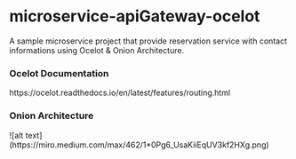 # microservice-apiGateway-ocelot
 A sample microservice project that provide reservation service with contact informations using Ocelot & Onion Architecture.
 
<h3>Ocelot Documentation</h3>
 https://ocelot.readthedocs.io/en/latest/features/routing.html
 
 
<h3>Onion Architecture</h3>
 ![alt text](https://miro.medium.com/max/462/1*0Pg6_UsaKiiEqUV3kf2HXg.png)

